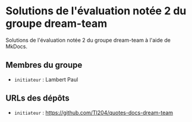 # Solutions de l'évaluation notée 2 du groupe dream-team

Solutions de l'évaluation notée 2 du groupe dream-team à l'aide de MkDocs.

## Membres du groupe

- `initiateur` : Lambert Paul

## URLs des dépôts

- `initiateur` : https://github.com/TI204/quotes-docs-dream-team